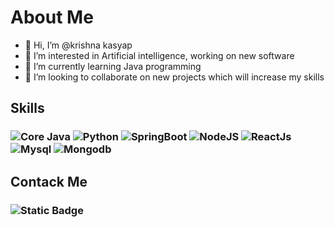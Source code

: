 # About Me
- 👋 Hi, I’m @krishna kasyap
- 👀 I’m interested in Artificial intelligence, working on new software
- 🌱 I’m currently learning Java programming 
- 💞️ I’m looking to collaborate on new projects which will increase my skills


## Skills
### ![Core Java](https://img.shields.io/badge/JAVA-blue) ![Python](https://img.shields.io/badge/Python-blue) ![SpringBoot](https://img.shields.io/badge/SpringBoot-red)  ![NodeJS](https://img.shields.io/badge/NodeJd-red) ![ReactJs](https://img.shields.io/badge/ReactJs-red) ![Mysql](https://img.shields.io/badge/Mysql-vilot) ![Mongodb](https://img.shields.io/badge/MongoDb-vilot)

## Contack Me
### ![Static Badge](https://img.shields.io/badge/:badgeContent?logo=Linkedin&link=www.linkedin.com%2Fin%2Fkrishnakasyap)

<!---
kasyap2807/kasyap2807 is a ✨ special ✨ repository because its `README.md` (this file) appears on your GitHub profile.
You can click the Preview link to take a look at your changes.
--->
